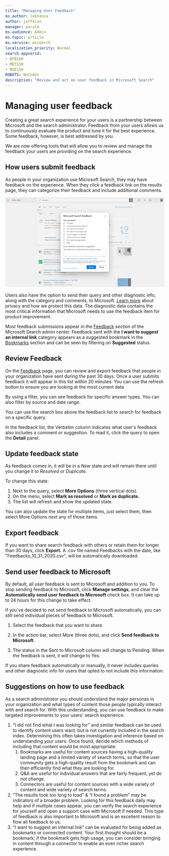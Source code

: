```yaml
---
title: "Managing User Feedback"
ms.author: lebhansa
author: jeffkizn
manager: parulm
ms.audience: Admin
ms.topic: article
ms.service: mssearch
localization_priority: Normal
search.appverid:
- BFB160
- MET150
- MOE150
ROBOTS: NoIndex
description: "Review and act on user feedback in Microsoft Search"
---
```


# Managing user feedback

Creating a great search experience for your users is a partnership between Microsoft and the search administrator. Feedback from your users allows us to continuously evaluate the product and tune it for the best experience. Some feedback, however, is best addressed by you.

We are now offering tools that will allow you to review and manage the feedback your users are providing on the search experience.

## How users submit feedback

As people in your organization use Microsoft Search, they may have feedback on the experience. When they click a feedback link on the results page, they can categorize their feedback and include additional comments.

![Global feedback form.](media/feedback/feedback-global-dialog.png)

Users also have the option to send their query and other diagnostic info, along with the category and comments, to Microsoft. [Learn more](https://privacy.microsoft.com/en-US/privacystatement) about privacy and how we protect this data. The diagnostic data contains the most critical information that Microsoft needs to use the feedback item for product improvement.

Most feedback submissions appear in the [Feedback](https://admin.microsoft.com/Adminportal/Home#/MicrosoftSearch/feedback) section of the Microsoft Search admin center. Feedback sent with the **I want to suggest an internal link** category appears as a suggested bookmark in the [Bookmarks](https://admin-ignite.microsoft.com/Adminportal/Home#/MicrosoftSearch/bookmarks) section and can be seen by filtering on **Suggested** status.

## Review Feedback

On the [Feedback](https://admin.microsoft.com/Adminportal/Home#/MicrosoftSearch/feedback) page, you can review and export feedback that people in your organization have sent during the past 30 days. Once a user submits feedback it will appear in this list within 20 minutes. You can use the refresh button to ensure you are looking at the most current data

By using a filter, you can see feedback for specific answer types. You can also filter by source and date range.

You can use the search box above the feedback list to search for feedback on a specific query.

In the feedback list, the Verbatim column indicates what user's feedback also includes a comment or suggestion. To read it, click the query to open the **Detail** panel.

## Update feedback state

As feedback comes in, it will be in a *New* state and will remain there until you change it to *Resolved* or *Duplicate*.

To change this state:

1. Next to the query, select **More Options** (three vertical dots).
1. On the menu, select **Mark as resolved** or **Mark as duplicate.**
1. The list will refresh and show the updated state.

You can also update the state for multiple items, just select them, then select More Options next any of those items.

## Export feedback

If you want to share search feedback with others or retain them for longer than 30 days, click **Export.** A .csv file named Feedbacks with the date, like "Feedbacks_10_31_2020.csv", will be automatically downloaded.

## Send user feedback to Microsoft

By default, all user feedback is sent to Microsoft and addition to you. To stop sending feedback to Microsoft, click **Manage settings**, and clear the **Automatically send user feedback to Microsoft** check box. It can take up to 24 hours for this change to take effect.

If you've decided to not send feedback to Microsoft automatically, you can still send individual pieces of feedback to Microsoft.

1. Select the feedback that you want to share.
1. In the action bar, select More (three dots), and click **Send feedback to Microsoft**.

1. The status in the Sent to Microsoft column will change to Pending. When the feedback is sent, it will change to Yes.

If you share feedback automatically or manually, it never includes queries and other diagnostic info for users that opted to not include this information.

## Suggestions on how to use feedback

As a search administrator you should understand the major personas in your organization and what types of content those people typically interact with and search for. With this understanding, you can use feedback to make targeted improvements to your users' search experience.

1. “I did not find what I was looking for” and similar feedback can be used to identify content users want, but is not currently included in the search index. Determining this often takes investigation and inference based on understanding your users. Once found, decide which methods of including that content would be most appropriate:
    1. Bookmarks are useful for content sources having a high-quality landing page and a limited variety of search terms, so that the user community gets a high-quality result from the bookmark and can then efficiently find what they are looking for.
    1. Q&A are useful for individual answers that are fairly frequent, yet do not change.
    1. Connectors are useful for content sources with a wide variety of content and wide variety of search terms.
1. “The results took too long to load” & “I found a problem” may be indicators of a broader problem. Looking for this feedback daily may help and if multiple cases appear, you can verify the search experience for yourself and open a support case with Microsoft if needed. This type of feedback is also important to Microsoft and is an excellent reason to flow all feedback to us.
1. “I want to suggest an internal link” can be evaluated for being added as bookmarks or connected content. Your first thought should be a bookmark; if the bookmark gets high usage, you can consider bringing in content through a connector to enable an even richer search experience.
